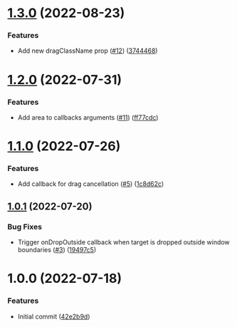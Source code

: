 # [1.3.0](https://github.com/untemps/svelte-use-drop-outside/compare/v1.2.0...v1.3.0) (2022-08-23)


### Features

* Add new dragClassName prop ([#12](https://github.com/untemps/svelte-use-drop-outside/issues/12)) ([3744468](https://github.com/untemps/svelte-use-drop-outside/commit/3744468d0a85e3018dafd87e53b6f3a33bc30db0))

# [1.2.0](https://github.com/untemps/svelte-use-drop-outside/compare/v1.1.0...v1.2.0) (2022-07-31)


### Features

* Add area to callbacks arguments ([#11](https://github.com/untemps/svelte-use-drop-outside/issues/11)) ([ff77cdc](https://github.com/untemps/svelte-use-drop-outside/commit/ff77cdc1fa03f6d54e9ab339b77ed233371f299e))

# [1.1.0](https://github.com/untemps/svelte-use-drop-outside/compare/v1.0.1...v1.1.0) (2022-07-26)


### Features

* Add callback for drag cancellation ([#5](https://github.com/untemps/svelte-use-drop-outside/issues/5)) ([1c8d62c](https://github.com/untemps/svelte-use-drop-outside/commit/1c8d62c8836d1333d9e9597785d6dcff7fadad2d))

## [1.0.1](https://github.com/untemps/svelte-use-drop-outside/compare/v1.0.0...v1.0.1) (2022-07-20)


### Bug Fixes

* Trigger onDropOutside callback when target is dropped outside window boundaries ([#3](https://github.com/untemps/svelte-use-drop-outside/issues/3)) ([19497c5](https://github.com/untemps/svelte-use-drop-outside/commit/19497c56b0f1a9dc4d1833528c00404b1b7b1724))

# 1.0.0 (2022-07-18)


### Features

* Initial commit ([42e2b9d](https://github.com/untemps/svelte-use-drop-outside/commit/42e2b9dbdef675e79c69a19738b86be6c6e114ef))
